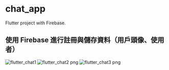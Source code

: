 # chat_app

Flutter project with Firebase.

## 使用 Firebase 進行註冊與儲存資料（用戶頭像、使用者）

![flutter_chat1](https://github.com/user-attachments/assets/6d606547-0dc2-4b71-9044-2300e127074f)
![flutter_chat2 png](https://github.com/user-attachments/assets/ba91f1c0-0d0d-45b3-92ac-0a90c94b6ca6)
![flutter_chat3 png](https://github.com/user-attachments/assets/0e565c46-0fbc-4a95-92e1-7d733c8cd073)
